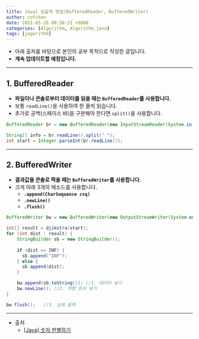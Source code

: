 ```yaml
---
title: Java) 입출력 방법(BufferedReader, BufferedWriter)
author: cotchan
date: 2021-05-26 08:50:21 +0800
categories: [Algorithm, Algorithm_java]
tags: [jagorithm]     
---
```


+ 아래 출처를 바탕으로 본인의 공부 목적으로 작성한 글입니다.    
+ **계속 업데이트할 예정입니다.**

---

## 1. BufferedReader

+ **파일이나 콘솔로부터 데이터를 읽을 때는 `BufferedReader`를 사용합니다.**
+ 보통 `readLine()`을 사용하여 한 줄씩 읽습니다.
+ 추가로 공백(스페이스 바)을 구분해야 한다면 `split()`을 사용합니다.

```java
BufferedReader br = new BufferedReader(new InputStreamReader(System.in));

String[] info = br.readLine().split(" ");
int start = Integer.parseInt(br.readLine());
```

---

## 2. BufferedWriter

+ **결과값을 콘솔로 찍을 때는 `BufferedWriter`를 사용합니다.**
+ 크게 아래 3개의 메소드를 사용합니다.
    + **`.append(CharSequence csq)`**
    + **`.newLine()`**
    + **`.flush()`**

```java
BufferedWriter bw = new BufferedWriter(new OutputStreamWriter(System.out));

int[] result = djikstra(start);
for (int dist : result) {
    StringBuilder sb = new StringBuilder();
			
    if (dist == INF) {
      sb.append("INF");
    } else {
      sb.append(dist);
    }

    bw.append(sb.toString()); //1. 데이터 넣기
    bw.newLine(); //2. 개행 문자 넣기
}

bw.flush();   //3. 실제 출력 
```

---

+ 출처
  + [[Java] 숫자 판별하기](https://keichee.tistory.com/311) 
